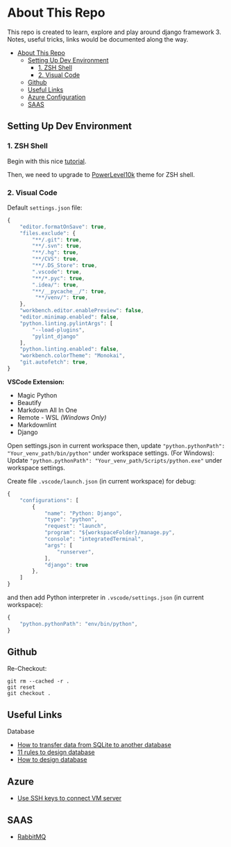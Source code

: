 # About This Repo

This repo is created to learn, explore and play around django framework 3.
Notes, useful tricks, links would be documented along the way.

- [About This Repo](#about-this-repo)
  - [Setting Up Dev Environment](#setting-up-dev-environment)
    - [1. ZSH Shell](#1-zsh-shell)
    - [2. Visual Code](#2-visual-code)
  - [Github](#github)
  - [Useful Links](#useful-links)
  - [Azure Configuration](#azure)
  - [SAAS](#saas)

## Setting Up Dev Environment

### 1. ZSH Shell

Begin with this nice [tutorial](https://www.freecodecamp.org/news/how-to-configure-your-macos-terminal-with-zsh-like-a-pro-c0ab3f3c1156/).

Then, we need to upgrade to [PowerLevel10k](https://github.com/romkatv/powerlevel10k) theme for ZSH shell.

### 2. Visual Code

Default `settings.json` file:

```js
{
    "editor.formatOnSave": true,
    "files.exclude": {
        "**/.git": true,
        "**/.svn": true,
        "**/.hg": true,
        "**/CVS": true,
        "**/.DS_Store": true,
        ".vscode": true,
        "**/*.pyc": true,
        ".idea/": true,
        "**/__pycache__/": true,
         "**/venv/": true,
    },
    "workbench.editor.enablePreview": false,
    "editor.minimap.enabled": false,
    "python.linting.pylintArgs": [
        "--load-plugins",
        "pylint_django"
    ],
    "python.linting.enabled": false,
    "workbench.colorTheme": "Monokai",
    "git.autofetch": true,
}
```

**VSCode Extension:**

- Magic Python
- Beautify
- Markdown All In One
- Remote - WSL *(Windows Only)*
- Markdownlint
- Django

Open settings.json in current workspace then, update `"python.pythonPath": "Your_venv_path/bin/python"` under workspace settings. (For Windows): Update `"python.pythonPath": "Your_venv_path/Scripts/python.exe"` under workspace settings.

Create file `.vscode/launch.json` (in current workspace) for debug:

```js
{
    "configurations": [
        {
            "name": "Python: Django",
            "type": "python",
            "request": "launch",
            "program": "${workspaceFolder}/manage.py",
            "console": "integratedTerminal",
            "args": [
                "runserver",
            ],
            "django": true
        },
    ]
}
```

and then add Python interpreter in `.vscode/settings.json` (in current workspace): 

```js
{
    "python.pythonPath": "env/bin/python",
}
```

## Github

Re-Checkout:

```git
git rm --cached -r .
git reset
git checkout .
```

## Useful Links

Database

- [How to transfer data from SQLite to another database](https://medium.com/@kenyattaanthony88/django-transfer-data-from-sqlite-to-another-database-edab51d79dfc)
- [11 rules to design database](https://www.codeproject.com/Articles/359654/11-important-database-designing-rules-which-I-fo-2)
- [How to design database](https://viblo.asia/p/lam-the-nao-de-thiet-ke-mot-co-so-du-lieu-phan-1-rYvGwavgKVw)

## Azure
- [Use SSH keys to connect VM server](https://docs.microsoft.com/en-us/azure/virtual-machines/linux/create-ssh-keys-detailed)

## SAAS
- [RabbitMQ](https://www.cloudamqp.com/plans.html)
